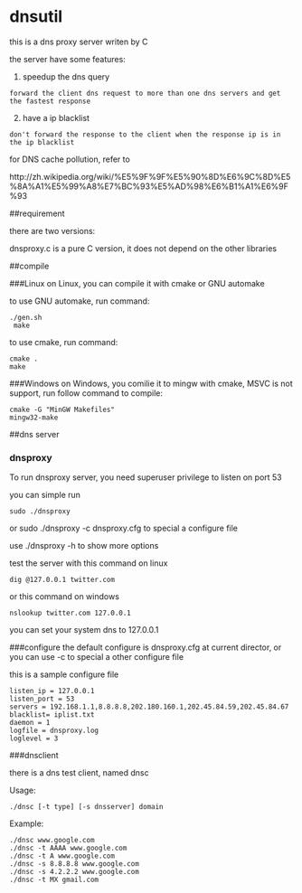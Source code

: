 dnsutil
=======

this is a dns proxy server writen by C

the server have some features:
  1. speedup the dns query

    forward the client dns request to more than one dns servers and get the fastest response
  2. have a ip blacklist
  
    don't forward the response to the client when the response ip is in the ip blacklist
  
for DNS cache pollution, refer to
<link>http://zh.wikipedia.org/wiki/%E5%9F%9F%E5%90%8D%E6%9C%8D%E5%8A%A1%E5%99%A8%E7%BC%93%E5%AD%98%E6%B1%A1%E6%9F%93</link>

##requirement

there are two versions:

 dnsproxy.c is a pure C version, it does not depend on the other libraries
 

##compile

###Linux
on Linux, you can compile it with cmake or GNU automake

to use GNU automake, run command:

    ./gen.sh
     make

to use cmake, run command:

    cmake .
    make
 
###Windows
on Windows, you comilie it to mingw with cmake, MSVC is not support, run follow command to compile:

    cmake -G "MinGW Makefiles"
    mingw32-make
    
##dns server

### dnsproxy

To run dnsproxy server, you need superuser privilege to listen on port 53

you can simple run

    sudo ./dnsproxy

or sudo ./dnsproxy -c dnsproxy.cfg to special a configure file

use ./dnsproxy -h to show more options
    
test the server with this command on linux

    dig @127.0.0.1 twitter.com
or this command on windows

    nslookup twitter.com 127.0.0.1
            
you can set your system dns to 127.0.0.1

###configure
the default configure is dnsproxy.cfg at current director, or you can use -c to special a other configure file

this is a sample configure file

    listen_ip = 127.0.0.1
    listen_port = 53
    servers = 192.168.1.1,8.8.8.8,202.180.160.1,202.45.84.59,202.45.84.67
    blacklist= iplist.txt
    daemon = 1
    logfile = dnsproxy.log
    loglevel = 3
    
###dnsclient

there is a dns test client, named dnsc

Usage:

    ./dnsc [-t type] [-s dnsserver] domain

Example:

    ./dnsc www.google.com
    ./dnsc -t AAAA www.google.com
    ./dnsc -t A www.google.com
    ./dnsc -s 8.8.8.8 www.google.com
    ./dnsc -s 4.2.2.2 www.google.com
    ./dnsc -t MX gmail.com
